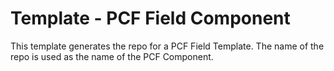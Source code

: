# Template - PCF Field Component

This template generates the repo for a PCF Field Template. The name of the repo is used as the name of the PCF Component.
